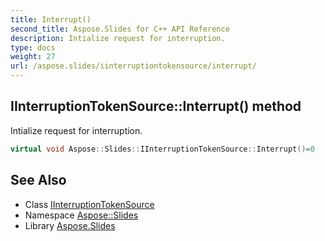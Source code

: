 ```yaml
---
title: Interrupt()
second_title: Aspose.Slides for C++ API Reference
description: Intialize request for interruption.
type: docs
weight: 27
url: /aspose.slides/iinterruptiontokensource/interrupt/
---
```

## IInterruptionTokenSource::Interrupt() method


Intialize request for interruption.

```cpp
virtual void Aspose::Slides::IInterruptionTokenSource::Interrupt()=0
```

## See Also

* Class [IInterruptionTokenSource](../)
* Namespace [Aspose::Slides](../../)
* Library [Aspose.Slides](../../../)